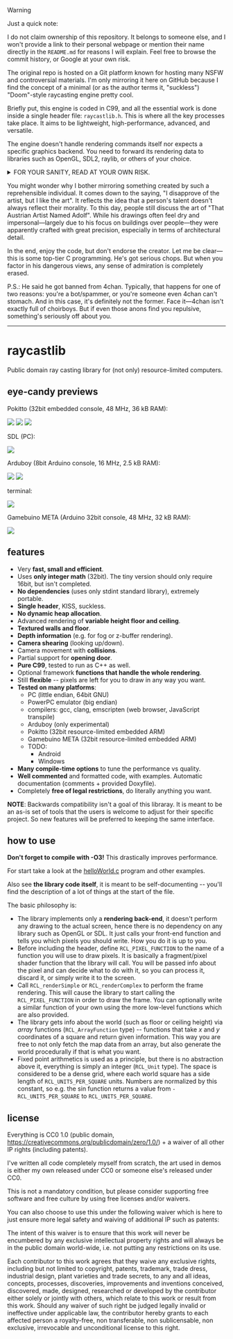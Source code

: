 > [!WARNING]
> Just a quick note:
>
> I do not claim ownership of this repository. It belongs to someone else, and I won't provide a link to their personal webpage or mention their name directly in the `README.md` for reasons I will explain. Feel free to browse the commit history, or Google at your own risk.
>
> The original repo is hosted on a Git platform known for hosting many NSFW and controversial materials. I'm only mirroring it here on GitHub because I find the concept of a minimal (or as the author terms it, "suckless") "Doom"-style raycasting engine pretty cool.
>
> Briefly put, this engine is coded in C99, and all the essential work is done inside a single header file: `raycastlib.h`. This is where all the key processes take place. It aims to be lightweight, high-performance, advanced, and versatile.
>
> The engine doesn't handle rendering commands itself nor expects a specific graphics backend. You need to forward its rendering data to libraries such as OpenGL, SDL2, raylib, or others of your choice.
>
> <details>
>
> <summary>FOR YOUR SANITY, READ AT YOUR OWN RISK.</summary>
>
> If you want to know who developed this, I'm not naming him directly. But here's a little about him to give you an idea.
>
> He lives in the Moravian region of the Czech Republic, earned a master's in computer science from Brno University of Technology's Faculty of Information Technology, and identifies as an extreme anarchist who opposes capitalism and censorship, advocating for absolute free speech. He also relies on a Czech disability pension. He's said to be "EXTREMELY EXTRMELY \[sic\] ANTISOCIAL even by default, much more than you have ever seen".
>
> So, clearly, this is an eccentric but highly skilled Czech programmer. The one-header technique and the repo's performance claims prove it.
>
> Were you expecting some kind of Czech Terry A. Davis—a tragic figure with mental health struggles who amazed us with TempleOS? Well, that's just the tip of the iceberg...
>
> This man turns out to be much worse than you thought—he actively promotes harmful behaviour involving minors.
>
> And I'm not just picking through his content looking for dirt; The evidence is everywhere.
>
> On his main page, barely half a second of scrolling revealed this:
>
> > Since I've been banned from Wikipedia, here are some non-sexual, completely legal PHOTOS OF N\*\*\*D CHILDREN, hosted by Wikipedia itself.
>
> These images are hosted on Wikimedia Commons, which Wikipedia uses. Three aren't even on Wikipedia itself but on French Wikibooks. If you edit Wikipedia, you know such images only appear with strong justification, such as educational use, and even that is rarely granted.
>
> But here's the kicker: he's not just banned from Wikipedia. He's permanently blocked from all Wikimedia sites. The moderator spelt it out clearly:
>
> > You have been blocked indefinitely from editing for violations of the child protection policy, based on your comment on your personal website (which is openly linked from your userpage) that violating "arbitrary law-imposed age limits" regarding sex is not problematic and your advocacy for legalizing child p\*\*\*\*graphy on the same page, as well as a history of \*\*\*\*phile-coded conduct on-wiki [...]
>
> Under "Some things I like", he actually puts down "child n\*\*\*ty" and the N-word. I'm being sincere here. As sincere as how Wikipedia defines it (read the article yourself). Good Lord!
>
> According to Hacker News users:
>
> > OTOH this guy claims to have "non-sexual" pictures of n\*\*\*d children on his website. Damned if I'm going to click through to see if his idea of non-sexual is the same as mine. Someone advocating\*\*\*\*philia while collecting pictures of n\*\*\*d children is beyond the pale. That's acting on it. I cannot and will not tolerate, let alone accept, that action.
>
> > This is from his homepage. This dude is weird af. Certainly gives off some p\*\*\* incel vibes.
>
> > Damn, what a combo... if HN had default link colors, I'd say that one stays blue
>
> > 2 minutes later, I noped out of there. I want nothing to do with this person.
>
> > In short - this guy is as if someone took the worst opinions from a left-wing person and the worst opinions from a right-wing person. I hope he can get treated for whatever condition he has and live normally. I feel sorry for him.
>
> *I would've felt sorry too if this guy didn't spout out "hurr-durr \*\*\*\*philia is not bad!" every five seconds.*
>
> He has a "wiki" (despite being the only one who can edit it) called "Less R\*\*\*\*\*ed Wiki" (yes, that R-word, and he's a big proponent of "free speech"—including hate speech, apparently). On that wiki, he openly supports \*\*\*\*philia and the legalisation of CSAM—that vile, illegal exploitation involving children.
>
> Good grief, mother of all saints. I can hardly believe this is real... He's giving Amos Yee a run for his Singaporean dollars. This is utterly unacceptable. I don't live in the Czech Republic, but if you do and have children nearby, I urge you to stay as far away as possible. Protect your kids and yourself. Run and don't come back. I don't need to say more, but I wouldn't be surprised if Europol showed up at his door soon—for all the right reasons.
>
> </details>
>
> You might wonder why I bother mirroring something created by such a reprehensible individual. It comes down to the saying, "I disapprove of the artist, but I like the art". It reflects the idea that a person's talent doesn't always reflect their morality. To this day, people still discuss the art of "That Austrian Artist Named Adolf". While his drawings often feel dry and impersonal—largely due to his focus on buildings over people—they were apparently crafted with great precision, especially in terms of architectural detail.
>
> In the end, enjoy the code, but don't endorse the creator. Let me be clear—this is some top-tier C programming. He's got serious chops. But when you factor in his dangerous views, any sense of admiration is completely erased.
>
> P.S.: He said he got banned from 4chan. Typically, that happens for one of two reasons: you're a bot/spammer, or you're someone even 4chan can't stomach. And in this case, it's definitely not the former. Face it—4chan isn't exactly full of choirboys. But if even those anons find you repulsive, something's seriously off about you.

---

# raycastlib

Public domain ray casting library for (not only) resource-limited computers.

## eye-candy previews

Pokitto (32bit embedded console, 48 MHz, 36 kB RAM):

![](media/pokitto1.gif)
![](media/pokitto2.gif)
![](media/pokitto3.gif)

SDL (PC):

![](media/sdl.gif)

Arduboy (8bit Arduino console, 16 MHz, 2.5 kB RAM):

![](media/arduboy.gif)
![](media/arduboy2.gif)

terminal:

![](media/terminal.gif)

Gamebuino META (Arduino 32bit console, 48 MHz, 32 kB RAM):

![](media/gamebuino.gif)

## features

- Very **fast, small and efficient**.
- Uses **only integer math** (32bit). The tiny version should only require 16bit, but isn't completed.
- **No dependencies** (uses only stdint standard library), extremely portable.
- **Single header**, KISS, suckless.
- **No dynamic heap allocation**.
- Advanced rendering of **variable height floor and ceiling**.
- **Textured walls and floor**.
- **Depth information** (e.g. for fog or z-buffer rendering).
- **Camera shearing** (looking up/down).
- Camera movement with **collisions**.
- Partial support for **opening door**.
- **Pure C99**, tested to run as C++ as well.
- Optional framework **functions that handle the whole rendering**.
- Still **flexible** -- pixels are left for you to draw in any way you want.
- **Tested on many platforms**:
  - PC (little endian, 64bit GNU)
  - PowerPC emulator (big endian)
  - compilers: gcc, clang, emscripten (web browser, JavaScript transpile)
  - Arduboy (only experimental)
  - Pokitto (32bit resource-limited embedded ARM)
  - Gamebuino META (32bit resource-limited embedded ARM)
  - TODO:
    - Android
    - Windows
- **Many compile-time options** to tune the performance vs quality.
- **Well commented** and formatted code, with examples. Automatic documentation (comments + provided Doxyfile).
- Completely **free of legal restrictions**, do literally anything you want.

**NOTE**: Backwards compatibility isn't a goal of this libraray. It is meant to be an as-is set of tools that the users is welcome to adjust for their specific project. So new features will be preferred to keeping the same interface.

## how to use

**Don't forget to compile with -O3!** This drastically improves performance.

For start take a look at the [helloWorld.c](programs/helloWorld.c) program and other examples.

Also see **the library code itself**, it is meant to be self-documenting -- you'll find the description of a lot of things at the start of the file.

The basic philosophy is:

- The library implements only a **rendering back-end**, it doesn't perform any drawing to the actual screen, hence there is no dependency on any library such as OpenGL or SDL. It just calls your front-end function and tells you which pixels you should write. How you do it is up to you.
- Before including the header, define `RCL_PIXEL_FUNCTION` to the name of a function you will use to draw pixels. It is basically a fragment/pixel shader function that the library will call. You will be passed info about the pixel and can decide what to do with it, so you can process it, discard it, or simply write it to the screen.
- Call `RCL_renderSimple` or `RCL_renderComplex` to perform the frame rendering. This will cause the library to start calling the `RCL_PIXEL_FUNCTION` in order to draw the frame. You can optionally write  a similar function of your own using the more low-level functions which are also provided.
- The library gets info about the world (such as floor or ceiling height) via *array* functions  (`RCL_ArrayFunction` type) -- functions that take *x* and *y* coordinates of a square and return given information. This way you are free to not only fetch the map data from an array, but also generate  the world procedurally if that is what you want.
- Fixed point arithmetics is used as a principle, but there is no abstraction above it, everything is simply an integer (`RCL_Unit` type). The space is considered to be a dense grid, where each world square has a side length of `RCL_UNITS_PER_SQUARE` units. Numbers are normalized by this constant, so e.g. the sin function returns a value from `-RCL_UNITS_PER_SQUARE` to `RCL_UNITS_PER_SQUARE`.

## license

Everything is CC0 1.0 (public domain, https://creativecommons.org/publicdomain/zero/1.0/) + a waiver of all other IP rights (including patents).

I've written all code completely myself from scratch, the art used in demos is either my own released under CC0 or someone else's released under CC0.

This is not a mandatory condition, but please consider supporting free software and free culture by using free licenses and/or waivers.

You can also choose to use this under the following waiver which is here to just ensure more legal safety and waiving of additional IP such as patents:

The intent of this waiver is to ensure that this work will never be encumbered by any exclusive intellectual property rights and will always be in the public domain world-wide, i.e. not putting any restrictions on its use.

Each contributor to this work agrees that they waive any exclusive rights, including but not limited to copyright, patents, trademark, trade dress, industrial design, plant varieties and trade secrets, to any and all ideas, concepts, processes, discoveries, improvements and inventions conceived, discovered, made, designed, researched or developed by the contributor either solely or jointly with others, which relate to this work or result from this work. Should any waiver of such right be judged legally invalid or ineffective under applicable law, the contributor hereby grants to each affected person a royalty-free, non transferable, non sublicensable, non exclusive, irrevocable and unconditional license to this right.